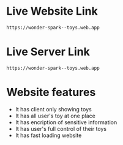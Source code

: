 # Live Website Link
    https://wonder-spark--toys.web.app

# Live Server Link
    https://wonder-spark--toys.web.app


# Website features
+ It has client only showing toys
+ It has all user's toy at one place
+ It has encription of sensitive information
+ It has user's full control of their toys
+ It has fast loading website
